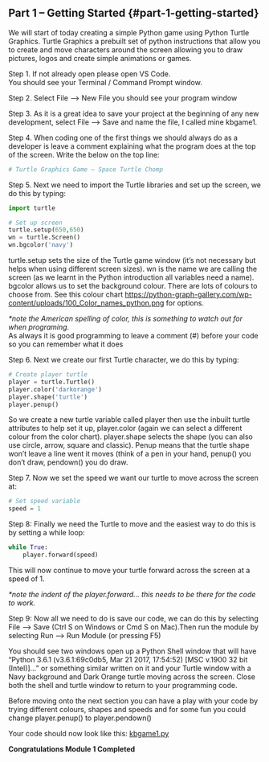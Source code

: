 ## Part 1 – Getting Started {#part-1-getting-started}

We will start of today creating a simple Python game using Python Turtle Graphics. Turtle Graphics a prebuilt set of python instructions that allow you to create and move characters around the screen allowing you to draw pictures, logos and create simple animations or games.

Step 1.  If not already open please open VS Code.  
You should see your Terminal / Command Prompt window.

Step 2.  Select File --&gt; New File you should see your program window

Step 3.  As it is a great idea to save your project at the beginning of any new development, select File --&gt; Save and name the file, I called mine kbgame1.

Step 4. When coding one of the first things we should always do as a developer is leave a comment explaining what the program does at the top of the screen. Write the below on the top line:

```python
# Turtle Graphics Game – Space Turtle Chomp
```

Step 5. Next we need to import the Turtle libraries and set up the screen, we do this by typing:

```python
import turtle

# Set up screen
turtle.setup(650,650)
wn = turtle.Screen()
wn.bgcolor('navy')
```

turtle.setup sets the size of the Turtle game window \(it’s not necessary but helps when using different screen sizes\). wn is the name we are calling the screen \(as we learnt in the Python introduction all variables need a name\). bgcolor allows us to set the background colour. There are lots of colours to choose from. See this colour chart https://python-graph-gallery.com/wp-content/uploads/100_Color_names_python.png for options.

_\*note the American spelling of color, this is something to watch out for when programing_.  
As always it is good programming to leave a comment \(\#\) before your code so you can remember what it does

Step 6. Next we create our first Turtle character, we do this by typing:

```python
# Create player turtle
player = turtle.Turtle()
player.color('darkorange')
player.shape('turtle')
player.penup()
```

So we create a new turtle variable called player then use the inbuilt turtle attributes to help set it up, player.color \(again we can select a different colour from the color chart). player.shape selects the shape \(you can also use circle, arrow, square and classic\). Penup means that the turtle shape won’t leave a line went it moves \(think of a pen in your hand, penup\(\) you don’t draw, pendown\(\) you do draw.

Step 7. Now we set the speed we want our turtle to move across the screen at:

```python
# Set speed variable
speed = 1
```

Step 8: Finally we need the Turtle to move and the easiest way to do this is by setting a while loop:

```python
while True:
    player.forward(speed)
```

This will now continue to move your turtle forward across the screen at a speed of 1.

_\*note the indent of the player.forward… this needs to be there for the code to work._

Step 9: Now all we need to do is save our code, we can do this by selecting File --&gt; Save \(Ctrl S on Windows or Cmd S on Mac\).Then run the module by selecting Run --&gt; Run Module \(or pressing F5\)

You should see two windows open up a Python Shell window that will have “Python 3.6.1 \(v3.6.1:69c0db5, Mar 21 2017, 17:54:52\) \[MSC v.1900 32 bit \(Intel\)\]…” or something similar written on it and your Turtle window with a Navy background and Dark Orange turtle moving across the screen. Close both the shell and turtle window to return to your programming code.

Before moving onto the next section you can have a play with your code by trying different colours, shapes and speeds and for some fun you could change player.penup\(\) to player.pendown\(\) 

Your code should now look like this: [kbgame1.py](/src/kbgame1.py)

**Congratulations Module 1 Completed**

